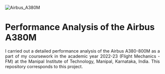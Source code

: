 ![Airbus_A380M](https://github.com/kanakaero/Performance-Analysis-Airbus-A380M/assets/93387754/74748cec-6b20-4f46-9cdc-67f88f7373ea)
<br/>
# Performance Analysis of the Airbus A380M

<p align="justify">
I carried out a detailed performance analysis of the Airbus A380-800M as a part of my coursework in the academic year 2022-23 (Flight Mechanics - FM) at the Manipal Institute of Technology, Manipal, Karnataka, India. This repository corresponds to this project.
</p>
